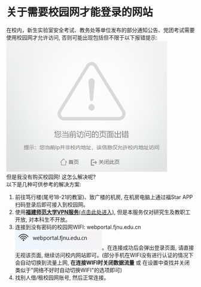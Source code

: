 # 关于需要校园网才能登录的网站
在校内，新生实验室安全考试、教务处等单位发布的部分通知公告、党团考试需要使用校园网才允许访问, 否则可能出现包括但不限于以下报错提示: ![error msg](imgs/schoolweb_error.png)  
但是我没有购买校园网! 这怎么解决呢?   
以下是几种可供参考的解决方案:  
1. 前往笃行楼(尾号18-21的教室)、致广楼的机房, 在机房电脑上通过福Star APP扫码登录后即可接入到校园网。
2. 使用[**福建师范大学VPN服务**(点击此处进入)](https://net.fjnu.edu.cn/43/d4/c5318a82900/page.htm), 但是本服务仅对研究生及教职工开放, 对本科生不开放。
3. 连接到没有密码的校园网WIFI: webportal.fjnu.edu.cn![ssid](imgs/schoolweb_ssid.png)。在连接成功后会弹出登录页面, 请直接无视该页面, 继续访问校内网站即可。(部分手机在WIFI没有进行认证的情况下会自动切换到流量上网, **在连接WIFI时关闭数据流量** 或 在设置中查找并关闭类似于"网络不好时自动切换WIFI"的选项即可)
4. 找别人借/租校园网账号, 然后正常连接。